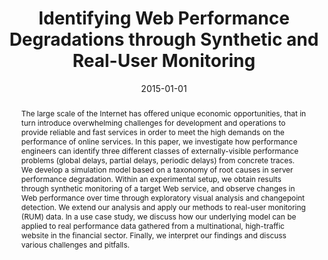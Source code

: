 ---
abstract: The large scale of the Internet has offered unique economic opportunities,
  that in turn introduce overwhelming challenges for development and operations to
  provide reliable and fast services in order to meet the high demands on the performance
  of online services. In this paper, we investigate how performance engineers can
  identify three different classes of externally-visible performance problems (global
  delays, partial delays, periodic delays) from concrete traces. We develop a simulation
  model based on a taxonomy of root causes in server performance degradation. Within
  an experimental setup, we obtain results through synthetic monitoring of a target
  Web service, and observe changes in Web performance over time through exploratory
  visual analysis and changepoint detection. We extend our analysis and apply our
  methods to real-user monitoring (RUM) data. In a use case study, we discuss how
  our underlying model can be applied to real performance data gathered from a multinational,
  high-traffic website in the financial sector. Finally, we interpret our findings
  and discuss various challenges and pitfalls.
authors:
- Jürgen Cito
- Devan Gotowka
- Philipp Leitner
- Ryan Pelette
- Dritan Suljoti
- Schahram Dustdar
date: '2015-01-01'
featured: false
links:
- name: Publik
  url: https://publik.tuwien.ac.at/showentry.php?ID=241778&lang=1
publication_types:
- '2'
publishDate: '2015-01-01'
title: Identifying Web Performance Degradations through Synthetic and Real-User Monitoring
url_pdf: ''
---